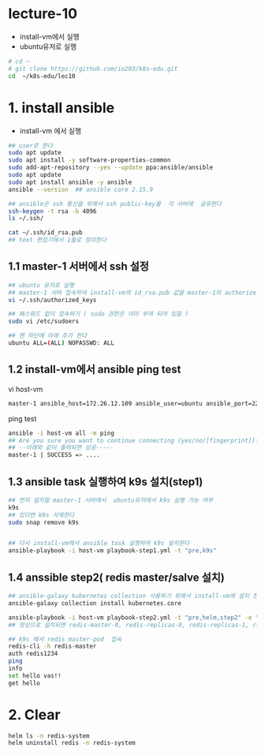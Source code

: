# lecture-10
- install-vm에서 실행 
- ubuntu유저로  실행   
```sh
# cd ~
# git clone https://github.com/io203/k8s-edu.git
cd  ~/k8s-edu/lec10

```


# 1. install ansible
- install-vm 에서 실행
```sh 
## user로 한다  
sudo apt update
sudo apt install -y software-properties-common
sudo add-apt-repository --yes --update ppa:ansible/ansible
sudo apt update
sudo apt install ansible -y ansible
ansible --version  ## ansible core 2.15.9

## ansible은 ssh 통신을 위해서 ssh public-key를  각 서버에  공유한다 
ssh-keygen -t rsa -b 4096 
ls ~/.ssh/

cat ~/.ssh/id_rsa.pub 
## text 편집기에서 1줄로 정리한다 

```
## 1.1 master-1 서버에서 ssh 설정 
```sh
## ubuntu 유저로 실행 
## master-1 서버 접속하여 install-vm의 id_rsa.pub 값을 master-1의 authorized_keys 에 추가한다
vi ~/.ssh/authorized_keys

## 패스워드 없이 접속하기 ( sudo 권한은 이미 부여 되어 있음 )
sudo vi /etc/sudoers

## 맨 하단에 아래 추가 한다 
ubuntu ALL=(ALL) NOPASSWD: ALL

```

## 1.2 install-vm에서  ansible ping test
vi host-vm
```sh
master-1 ansible_host=172.26.12.109 ansible_user=ubuntu ansible_port=22 ansible_ssh_private_key_file=~/.ssh/id_rsa
```

ping test
```sh 
ansible -i host-vm all -m ping
## Are you sure you want to continue connecting (yes/no/[fingerprint])? yes 한다
## --아래와 같이 출력되면 성공-----
master-1 | SUCCESS => ....
```
## 1.3 ansible task 실행하여 k9s 설치(step1)

```sh
## 먼저 설치할 master-1 서버에서  ubuntu유저에서 k9s 실행 가능 여부 
k9s
## 있다면 k9s 삭제한다 
sudo snap remove k9s


## 다시 install-vm에서 ansible task 실행하여 k9s 설치한다  
ansible-playbook -i host-vm playbook-step1.yml -t "pre,k9s"
```

## 1.4 anssible step2( redis master/salve 설치)
```sh
## ansible-galaxy kubernetes collection 사용하기 위해서 install-vm에 설치 한다 
ansible-galaxy collection install kubernetes.core

ansible-playbook -i host-vm playbook-step2.yml -t "pre,helm,step2" -e "@vars.yml"
## 정상으로 설치되면 redis-master-0, redis-replicas-0, redis-replicas-1, redis-replicas-2 생성 되어야 한다 

## k9s 에서 redis master-pod  접속 
redis-cli -h redis-master
auth redis1234
ping
info
set hello vas!!
get hello
```

# 2. Clear 
```sh
helm ls -n redis-system
helm uninstall redis -n redis-system

```

